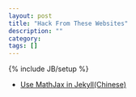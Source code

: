 ```yaml
---
layout: post
title: "Hack From These Websites"
description: ""
category: 
tags: []
---
```

{% include JB/setup %}

- [Use MathJax in Jekyll(Chinese)](http://blog.drowcoder.me/Blog/2012/07/23/latex-in-jekyll/)

